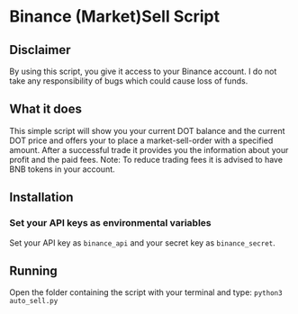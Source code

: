 # Binance (Market)Sell Script

## Disclaimer
By using this script, you give it access to your Binance account. I do not take any responsibility of bugs which could cause loss of funds.

## What it does

This simple script will show you your current DOT balance and the current DOT price and offers your to place a market-sell-order with a specified amount. After a successful trade it provides you the information about your profit and the paid fees. Note: To reduce trading fees it is advised to have BNB tokens in your account.

## Installation

### Set your API keys as environmental variables
Set your API key as `binance_api` and your secret key as `binance_secret`.


## Running
Open the folder containing the script  with your terminal and type:
`python3 auto_sell.py`


